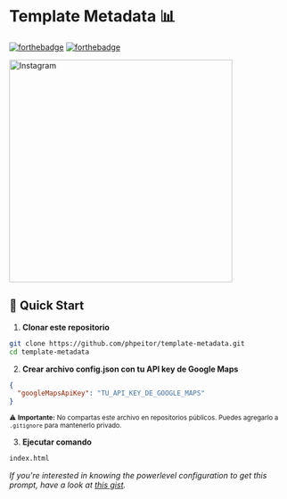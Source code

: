 # Template Metadata 📊

[![forthebadge](http://forthebadge.com/images/badges/made-with-css.svg)](https://www.linkedin.com/in/drphp/)
[![forthebadge](http://forthebadge.com/images/badges/built-with-love.svg)](https://www.linkedin.com/in/drphp/)

<a href="https://www.instagram.com/amvsoft.tech/">
  <img src="https://cdn.dribbble.com/userupload/9947953/file/original-0649917fabe02348474b09ed6c5551b6.jpg" alt="Instagram" width="400">
</a>

## 🚀 Quick Start

1. **Clonar este repositorio**
```bash
git clone https://github.com/phpeitor/template-metadata.git
cd template-metadata
```
2. **Crear archivo config.json con tu API key de Google Maps**
```json
{
  "googleMapsApiKey": "TU_API_KEY_DE_GOOGLE_MAPS"
}
```
<sub>⚠️ <strong>Importante:</strong> No compartas este archivo en repositorios públicos. Puedes agregarlo a <code>.gitignore</code> para mantenerlo privado.</sub>

3. **Ejecutar comando**
```bash
index.html
```

*If you're interested in knowing the powerlevel configuration to get this prompt, have a look at [this gist](https://github.com/phpeitor/).*
